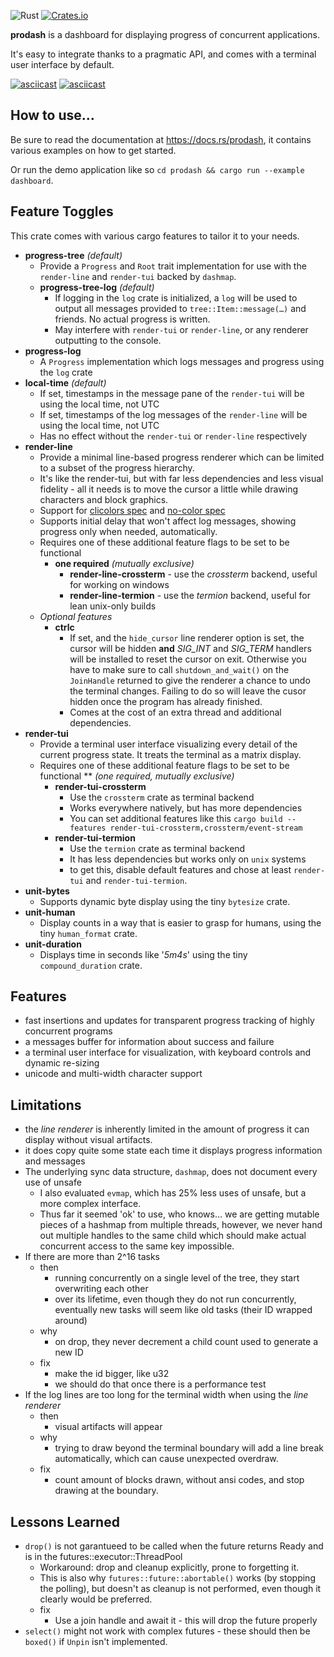![Rust](https://github.com/Byron/prodash/workflows/Rust/badge.svg)
[![Crates.io](https://img.shields.io/crates/v/prodash.svg)](https://crates.io/crates/prodash)

**prodash** is a dashboard for displaying progress of concurrent applications.

It's easy to integrate thanks to a pragmatic API, and comes with a terminal user interface by default.

[![asciicast](https://asciinema.org/a/315956.svg)](https://asciinema.org/a/315956)
[![asciicast](https://asciinema.org/a/346619.svg)](https://asciinema.org/a/346619)

## How to use…

Be sure to read the documentation at https://docs.rs/prodash, it contains various examples on how to get started.

Or run the demo application like so `cd prodash && cargo run --example dashboard`.

## Feature Toggles

This crate comes with various cargo features to tailor it to your needs.

* **progress-tree** _(default)_
  * Provide a `Progress` and `Root` trait implementation for use with the `render-line` and `render-tui` backed by `dashmap`.
  * **progress-tree-log** _(default)_
    * If logging in the `log` crate is initialized, a `log` will be used to output all messages provided to
      `tree::Item::message(…)` and friends. No actual progress is written.
    * May interfere with `render-tui` or `render-line`, or any renderer outputting to the console.
* **progress-log**
  * A `Progress` implementation which logs messages and progress using the `log` crate
* **local-time** _(default)_
  * If set, timestamps in the message pane of the `render-tui` will be using the local time, not UTC
  * If set, timestamps of the log messages of the `render-line` will be using the local time, not UTC
  * Has no effect without the `render-tui` or `render-line` respectively
* **render-line**
  * Provide a minimal line-based progress renderer which can be limited to a subset of the progress hierarchy.
  * It's like the render-tui, but with far less dependencies and less visual fidelity - all it needs is to move
    the cursor a little while drawing characters and block graphics.
  * Support for [clicolors spec](https://bixense.com/clicolors/) and [no-color spec](https://no-color.org)
  * Supports initial delay that won't affect log messages, showing progress only when needed, automatically.
  * Requires one of these additional feature flags to be set to be functional
    * **one required** _(mutually exclusive)_
       * **render-line-crossterm** - use the _crossterm_ backend, useful for working on windows
       * **render-line-termion** - use the _termion_ backend, useful for lean unix-only builds
  * _Optional features_
       * **ctrlc**
          * If set, and the `hide_cursor` line renderer option is set, the cursor will be hidden **and** *SIG_INT* and *SIG_TERM* handlers will be 
            installed to reset the cursor on exit. Otherwise you have to make sure to call `shutdown_and_wait()` on the `JoinHandle` returned
            to give the renderer a chance to undo the terminal changes. Failing to do so will leave the cusor hidden once the program has already
            finished.
          * Comes at the cost of an extra thread and additional dependencies.
* **render-tui**
  * Provide a terminal user interface visualizing every detail of the current progress state. It treats the terminal
    as a matrix display.
  * Requires one of these additional feature flags to be set to be functional
    ** _(one required, mutually exclusive)_
       * **render-tui-crossterm**
         * Use the `crossterm` crate as terminal backend
         * Works everywhere natively, but has more dependencies
         * You can set additional features like this `cargo build --features render-tui-crossterm,crossterm/event-stream`
       * **render-tui-termion**
         * Use the `termion` crate as terminal backend 
         * It has less dependencies but works only on `unix` systems
         * to get this, disable default features and chose at least `render-tui` and `render-tui-termion`.
* **unit-bytes**
  * Supports dynamic byte display using the tiny `bytesize` crate.
* **unit-human**
  * Display counts in a way that is easier to grasp for humans, using the tiny `human_format` crate.
* **unit-duration**
  * Displays time in seconds like '_5m4s_' using the tiny `compound_duration` crate.

## Features

* fast insertions and updates for transparent progress tracking of highly concurrent programs
* a messages buffer for information about success and failure
* a terminal user interface for visualization, with keyboard controls and dynamic re-sizing
* unicode and multi-width character support

## Limitations

* the *line renderer* is inherently limited in the amount of progress it can display without visual artifacts.
* it does copy quite some state each time it displays progress information and messages
* The underlying sync data structure, `dashmap`, does not document every use of unsafe
  * I also evaluated `evmap`, which has 25% less uses of unsafe, but a more complex interface.
  * Thus far it seemed 'ok' to use, who knows… we are getting mutable pieces of a hashmap from multiple threads,
    however, we never hand out multiple handles to the same child which should make actual concurrent access to 
    the same key impossible.
* If there are more than 2^16 tasks
  * then
    * running concurrently on a single level of the tree, they start overwriting each other
    * over its lifetime, even though they do not run concurrently, eventually new tasks will seem like old tasks (their ID wrapped around)
  * why
    * on drop, they never decrement a child count used to generate a new ID
  * fix
    * make the id bigger, like u32
    * we should do that once there is a performance test
* If the log lines are too long for the terminal width when using the *line renderer*
  * then
    * visual artifacts will appear
  * why
    * trying to draw beyond the terminal boundary will add a line break automatically, which can cause unexpected overdraw.
  * fix
    * count amount of blocks drawn, without ansi codes, and stop drawing at the boundary.
    
## Lessons Learned

* `drop()` is not garantueed to be called when the future returns Ready and is in the futures::executor::ThreadPool
  * Workaround: drop and cleanup explicitly, prone to forgetting it.
  * This is also why `futures::future::abortable()` works (by stopping the polling), but doesn't as cleanup is not performed,
    even though it clearly would be preferred.
  * fix
    * Use a join handle and await it - this will drop the future properly
* `select()` might not work with complex futures - these should then be `boxed()` if `Unpin` isn't implemented.

